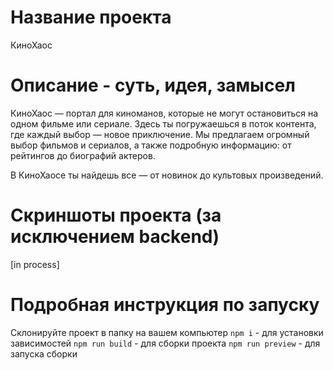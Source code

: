# Название проекта

КиноХаос

# Описание - суть, идея, замысел

КиноХаос — портал для киноманов, которые не могут остановиться на одном фильме или сериале. Здесь ты погружаешься в поток контента, где каждый выбор — новое приключение. Мы предлагаем огромный выбор фильмов и сериалов, а также подробную информацию: от рейтингов до биографий актеров.

В КиноХаосе ты найдешь все — от новинок до культовых произведений.

# Скриншоты проекта (за исключением backend)

[in process]

# Подробная инструкция по запуску

Склонируйте проект в папку на вашем компьютер
`npm i` - для установки зависимостей
`npm run build` - для сборки проекта
`npm run preview` - для запуска сборки
